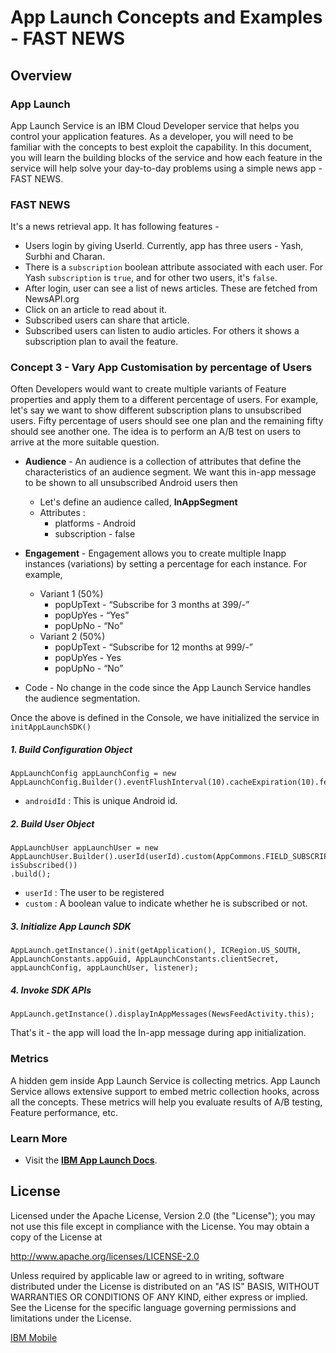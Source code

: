 # App Launch Concepts and Examples - FAST NEWS

## Overview 

### App Launch
App Launch Service is an IBM Cloud Developer service that helps you control your application features. As a developer, you will need to be familiar with the concepts to best exploit the capability. In this document, you will learn the building blocks of the service and how each feature in the service will help solve your day-to-day problems using a simple news app - FAST NEWS.

### FAST NEWS
It's a news retrieval app. It has following features -
- Users login by giving UserId. Currently, app has three users - Yash, Surbhi and Charan. 
- There is a `subscription` boolean attribute associated with each user. For Yash `subscription` is `true`, and for other two users, it's `false`.
- After login, user can see a list of news articles. These are fetched from NewsAPI.org
- Click on an article to read about it.
- Subscribed users can share that article.
- Subscribed users can listen to audio articles. For others it shows a subscription plan to avail the feature.

### Concept 3 - Vary App Customisation by percentage of Users
Often Developers would want to create multiple variants of Feature properties and apply them to a different percentage of users. For example, let's say we want to show different subscription plans to unsubscribed users. Fifty percentage of users should see one plan and the remaining fifty should see another one. The idea is to perform an A/B test on users to arrive at the more suitable question.

 - **Audience** - An audience is a collection of attributes that define the characteristics of an audience segment. We want this in-app message to be shown to all unsubscribed Android users then 
	 - Let's define an audience called, **InAppSegment** 
	 - Attributes :
	 	- platforms - Android
		- subscription - false

 - **Engagement** - Engagement allows you to create multiple Inapp instances (variations) by setting a percentage for each instance. For example,
	 - Variant 1 (50%)
		 - popUpText - “Subscribe for 3 months at 399/-”
		 - popUpYes  - “Yes”
		 - popUpNo - “No”
	 - Variant 2 (50%)
		 - popUpText - “Subscribe for 12 months at 999/-”
		 - popUpYes  - Yes
		 - popUpNo - “No”
 - Code - No change in the code since the App Launch Service handles the audience segmentation.	 

Once the above is defined in the Console, we have initialized the service in `initAppLaunchSDK()`

##### 1. Build Configuration Object

```
AppLaunchConfig appLaunchConfig = new AppLaunchConfig.Builder().eventFlushInterval(10).cacheExpiration(10).fetchPolicy(RefreshPolicy.REFRESH_ON_EVERY_START).deviceId(androidId).build();
```
- `androidId` : This is unique Android id.

##### 2. Build User Object

```
AppLaunchUser appLaunchUser = new AppLaunchUser.Builder().userId(userId).custom(AppCommons.FIELD_SUBSCRIPTION, isSubscribed())
.build();
```
- `userId` : The user to be registered
- `custom` : A boolean value to indicate whether he is subscribed or not.

##### 3. Initialize App Launch SDK

```
AppLaunch.getInstance().init(getApplication(), ICRegion.US_SOUTH, AppLaunchConstants.appGuid, AppLaunchConstants.clientSecret, appLaunchConfig, appLaunchUser, listener);
```

##### 4. Invoke SDK APIs

 ```
AppLaunch.getInstance().displayInAppMessages(NewsFeedActivity.this);
 ```

That's it - the app will load the In-app message during app initialization.

### Metrics
A hidden gem inside App Launch Service is collecting metrics. App Launch Service allows extensive support to embed metric collection hooks, across all the concepts. These metrics will help you evaluate results of A/B testing, Feature performance, etc.
 
### Learn More

* Visit the **[IBM App Launch Docs](https://console-regional.ng.bluemix.net/docs/services/app-launch/index.html#gettingstartedtemplate)**. 

## License

Licensed under the Apache License, Version 2.0 (the "License");
you may not use this file except in compliance with the License.
You may obtain a copy of the License at

http://www.apache.org/licenses/LICENSE-2.0

Unless required by applicable law or agreed to in writing, software
distributed under the License is distributed on an "AS IS" BASIS,
WITHOUT WARRANTIES OR CONDITIONS OF ANY KIND, either express or implied.
See the License for the specific language governing permissions and
limitations under the License.


[IBM Mobile](mailto:yashsoni21@in.ibm.com)
